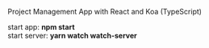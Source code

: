 Project Management App with React and Koa (TypeScript)

start app: <b>npm start</b></br>
start server: <b>yarn watch watch-server</b>
